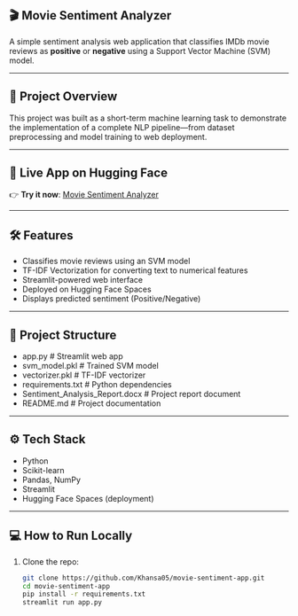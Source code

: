 ## 🎬 Movie Sentiment Analyzer

A simple sentiment analysis web application that classifies IMDb movie reviews as **positive** or **negative** using a Support Vector Machine (SVM) model.

---

## 📌 Project Overview

This project was built as a short-term machine learning task to demonstrate the implementation of a complete NLP pipeline—from dataset preprocessing and model training to web deployment.

---

## 🚀 Live App on Hugging Face

👉 **Try it now**: [Movie Sentiment Analyzer](https://khansaaqureshi-moviesentimentsvm.hf.space)

---

## 🛠️ Features

- Classifies movie reviews using an SVM model
- TF-IDF Vectorization for converting text to numerical features
- Streamlit-powered web interface
- Deployed on Hugging Face Spaces
- Displays predicted sentiment (Positive/Negative)

---

## 📂 Project Structure

- app.py # Streamlit web app 
- svm_model.pkl # Trained SVM model 
- vectorizer.pkl # TF-IDF vectorizer 
- requirements.txt # Python dependencies 
- Sentiment_Analysis_Report.docx # Project report document 
- README.md # Project documentation

---

## ⚙️ Tech Stack

- Python
- Scikit-learn
- Pandas, NumPy
- Streamlit
- Hugging Face Spaces (deployment)

---

## 💻 How to Run Locally

1. Clone the repo:
   ```bash
   git clone https://github.com/Khansa05/movie-sentiment-app.git
   cd movie-sentiment-app
   pip install -r requirements.txt
   streamlit run app.py

